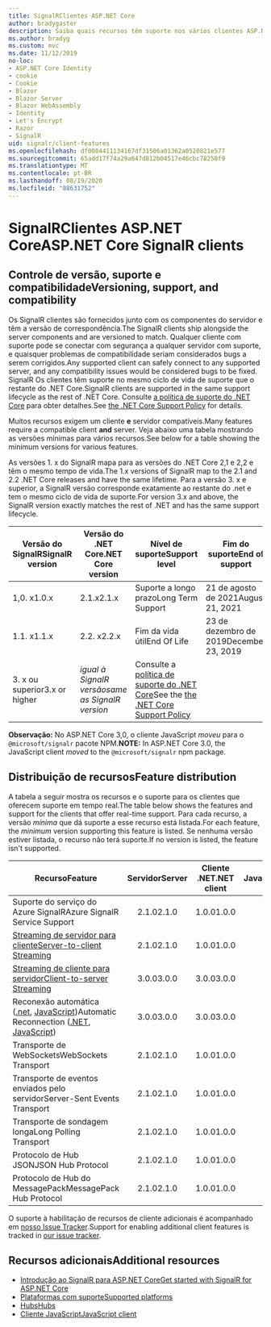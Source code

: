 ```yaml
---
title: SignalRClientes ASP.NET Core
author: bradygaster
description: Saiba quais recursos têm suporte nos vários clientes ASP.NET Core SignalR .
ms.author: bradyg
ms.custom: mvc
ms.date: 11/12/2019
no-loc:
- ASP.NET Core Identity
- cookie
- Cookie
- Blazor
- Blazor Server
- Blazor WebAssembly
- Identity
- Let's Encrypt
- Razor
- SignalR
uid: signalr/client-features
ms.openlocfilehash: df0084411134167df31506a01362a0520821e577
ms.sourcegitcommit: 65add17f74a29a647d812b04517e46cbc78258f9
ms.translationtype: MT
ms.contentlocale: pt-BR
ms.lasthandoff: 08/19/2020
ms.locfileid: "88631752"
---
```

# <a name="aspnet-core-no-locsignalr-clients"></a><span data-ttu-id="10b57-103">SignalRClientes ASP.NET Core</span><span class="sxs-lookup"><span data-stu-id="10b57-103">ASP.NET Core SignalR clients</span></span>

## <a name="versioning-support-and-compatibility"></a><span data-ttu-id="10b57-104">Controle de versão, suporte e compatibilidade</span><span class="sxs-lookup"><span data-stu-id="10b57-104">Versioning, support, and compatibility</span></span>

<span data-ttu-id="10b57-105">Os SignalR clientes são fornecidos junto com os componentes do servidor e têm a versão de correspondência.</span><span class="sxs-lookup"><span data-stu-id="10b57-105">The SignalR clients ship alongside the server components and are versioned to match.</span></span> <span data-ttu-id="10b57-106">Qualquer cliente com suporte pode se conectar com segurança a qualquer servidor com suporte, e quaisquer problemas de compatibilidade seriam considerados bugs a serem corrigidos.</span><span class="sxs-lookup"><span data-stu-id="10b57-106">Any supported client can safely connect to any supported server, and any compatibility issues would be considered bugs to be fixed.</span></span> <span data-ttu-id="10b57-107">SignalR Os clientes têm suporte no mesmo ciclo de vida de suporte que o restante do .NET Core.</span><span class="sxs-lookup"><span data-stu-id="10b57-107">SignalR clients are supported in the same support lifecycle as the rest of .NET Core.</span></span> <span data-ttu-id="10b57-108">Consulte [a política de suporte do .NET Core](https://dotnet.microsoft.com/platform/support/policy/dotnet-core) para obter detalhes.</span><span class="sxs-lookup"><span data-stu-id="10b57-108">See [the .NET Core Support Policy](https://dotnet.microsoft.com/platform/support/policy/dotnet-core) for details.</span></span>

<span data-ttu-id="10b57-109">Muitos recursos exigem um cliente **e** servidor compatíveis.</span><span class="sxs-lookup"><span data-stu-id="10b57-109">Many features require a compatible client **and** server.</span></span> <span data-ttu-id="10b57-110">Veja abaixo uma tabela mostrando as versões mínimas para vários recursos.</span><span class="sxs-lookup"><span data-stu-id="10b57-110">See below for a table showing the minimum versions for various features.</span></span>

<span data-ttu-id="10b57-111">As versões 1. x do SignalR mapa para as versões do .NET Core 2,1 e 2,2 e têm o mesmo tempo de vida.</span><span class="sxs-lookup"><span data-stu-id="10b57-111">The 1.x versions of SignalR map to the 2.1 and 2.2 .NET Core releases and have the same lifetime.</span></span> <span data-ttu-id="10b57-112">Para a versão 3. x e superior, a SignalR versão corresponde exatamente ao restante do .net e tem o mesmo ciclo de vida de suporte.</span><span class="sxs-lookup"><span data-stu-id="10b57-112">For version 3.x and above, the SignalR version exactly matches the rest of .NET and has the same support lifecycle.</span></span>

| <span data-ttu-id="10b57-113">Versão do SignalR</span><span class="sxs-lookup"><span data-stu-id="10b57-113">SignalR version</span></span> | <span data-ttu-id="10b57-114">Versão do .NET Core</span><span class="sxs-lookup"><span data-stu-id="10b57-114">.NET Core version</span></span> | <span data-ttu-id="10b57-115">Nível de suporte</span><span class="sxs-lookup"><span data-stu-id="10b57-115">Support level</span></span> | <span data-ttu-id="10b57-116">Fim do suporte</span><span class="sxs-lookup"><span data-stu-id="10b57-116">End of support</span></span> |
| - | - | - | - |
| <span data-ttu-id="10b57-117">1,0. x</span><span class="sxs-lookup"><span data-stu-id="10b57-117">1.0.x</span></span> | <span data-ttu-id="10b57-118">2.1.x</span><span class="sxs-lookup"><span data-stu-id="10b57-118">2.1.x</span></span> | <span data-ttu-id="10b57-119">Suporte a longo prazo</span><span class="sxs-lookup"><span data-stu-id="10b57-119">Long Term Support</span></span> | <span data-ttu-id="10b57-120">21 de agosto de 2021</span><span class="sxs-lookup"><span data-stu-id="10b57-120">August 21, 2021</span></span> |
| <span data-ttu-id="10b57-121">1.1. x</span><span class="sxs-lookup"><span data-stu-id="10b57-121">1.1.x</span></span> | <span data-ttu-id="10b57-122">2.2. x</span><span class="sxs-lookup"><span data-stu-id="10b57-122">2.2.x</span></span> | <span data-ttu-id="10b57-123">Fim da vida útil</span><span class="sxs-lookup"><span data-stu-id="10b57-123">End Of Life</span></span> | <span data-ttu-id="10b57-124">23 de dezembro de 2019</span><span class="sxs-lookup"><span data-stu-id="10b57-124">December 23, 2019</span></span> |
| <span data-ttu-id="10b57-125">3. x ou superior</span><span class="sxs-lookup"><span data-stu-id="10b57-125">3.x or higher</span></span> | <span data-ttu-id="10b57-126">*igual à SignalR versão*</span><span class="sxs-lookup"><span data-stu-id="10b57-126">*same as SignalR version*</span></span> | <span data-ttu-id="10b57-127">Consulte a [política de suporte do .NET Core](https://dotnet.microsoft.com/platform/support/policy/dotnet-core)</span><span class="sxs-lookup"><span data-stu-id="10b57-127">See the [the .NET Core Support Policy](https://dotnet.microsoft.com/platform/support/policy/dotnet-core)</span></span> |

<span data-ttu-id="10b57-128">**Observação:** No ASP.NET Core 3,0, o cliente JavaScript *moveu* para o `@microsoft/signalr` pacote NPM.</span><span class="sxs-lookup"><span data-stu-id="10b57-128">**NOTE:** In ASP.NET Core 3.0, the JavaScript client *moved* to the `@microsoft/signalr` npm package.</span></span>

## <a name="feature-distribution"></a><span data-ttu-id="10b57-129">Distribuição de recursos</span><span class="sxs-lookup"><span data-stu-id="10b57-129">Feature distribution</span></span>

<span data-ttu-id="10b57-130">A tabela a seguir mostra os recursos e o suporte para os clientes que oferecem suporte em tempo real.</span><span class="sxs-lookup"><span data-stu-id="10b57-130">The table below shows the features and support for the clients that offer real-time support.</span></span> <span data-ttu-id="10b57-131">Para cada recurso, a versão *mínima* que dá suporte a esse recurso está listada.</span><span class="sxs-lookup"><span data-stu-id="10b57-131">For each feature, the *minimum* version supporting this feature is listed.</span></span> <span data-ttu-id="10b57-132">Se nenhuma versão estiver listada, o recurso não terá suporte.</span><span class="sxs-lookup"><span data-stu-id="10b57-132">If no version is listed, the feature isn't supported.</span></span>

| <span data-ttu-id="10b57-133">Recurso</span><span class="sxs-lookup"><span data-stu-id="10b57-133">Feature</span></span> | <span data-ttu-id="10b57-134">Servidor</span><span class="sxs-lookup"><span data-stu-id="10b57-134">Server</span></span> | <span data-ttu-id="10b57-135">Cliente .NET</span><span class="sxs-lookup"><span data-stu-id="10b57-135">.NET client</span></span> | <span data-ttu-id="10b57-136">Cliente JavaScript</span><span class="sxs-lookup"><span data-stu-id="10b57-136">JavaScript client</span></span> | <span data-ttu-id="10b57-137">Cliente Java</span><span class="sxs-lookup"><span data-stu-id="10b57-137">Java client</span></span> |
| ---- | :-: | :-: | :-: | :-: |
| <span data-ttu-id="10b57-138">Suporte do serviço do Azure SignalR</span><span class="sxs-lookup"><span data-stu-id="10b57-138">Azure SignalR Service Support</span></span> |<span data-ttu-id="10b57-139">2.1.0</span><span class="sxs-lookup"><span data-stu-id="10b57-139">2.1.0</span></span>|<span data-ttu-id="10b57-140">1.0.0</span><span class="sxs-lookup"><span data-stu-id="10b57-140">1.0.0</span></span>|<span data-ttu-id="10b57-141">1.0.0</span><span class="sxs-lookup"><span data-stu-id="10b57-141">1.0.0</span></span>|<span data-ttu-id="10b57-142">1.0.0</span><span class="sxs-lookup"><span data-stu-id="10b57-142">1.0.0</span></span>|
| [<span data-ttu-id="10b57-143">Streaming de servidor para cliente</span><span class="sxs-lookup"><span data-stu-id="10b57-143">Server-to-client Streaming</span></span>](xref:signalr/streaming)          |<span data-ttu-id="10b57-144">2.1.0</span><span class="sxs-lookup"><span data-stu-id="10b57-144">2.1.0</span></span>|<span data-ttu-id="10b57-145">1.0.0</span><span class="sxs-lookup"><span data-stu-id="10b57-145">1.0.0</span></span>|<span data-ttu-id="10b57-146">1.0.0</span><span class="sxs-lookup"><span data-stu-id="10b57-146">1.0.0</span></span>|<span data-ttu-id="10b57-147">1.0.0</span><span class="sxs-lookup"><span data-stu-id="10b57-147">1.0.0</span></span>|
| [<span data-ttu-id="10b57-148">Streaming de cliente para servidor</span><span class="sxs-lookup"><span data-stu-id="10b57-148">Client-to-server Streaming</span></span>](xref:signalr/streaming)          |<span data-ttu-id="10b57-149">3.0.0</span><span class="sxs-lookup"><span data-stu-id="10b57-149">3.0.0</span></span>|<span data-ttu-id="10b57-150">3.0.0</span><span class="sxs-lookup"><span data-stu-id="10b57-150">3.0.0</span></span>|<span data-ttu-id="10b57-151">3.0.0</span><span class="sxs-lookup"><span data-stu-id="10b57-151">3.0.0</span></span>|<span data-ttu-id="10b57-152">3.0.0</span><span class="sxs-lookup"><span data-stu-id="10b57-152">3.0.0</span></span>|
| <span data-ttu-id="10b57-153">Reconexão automática ([.net](/aspnet/core/signalr/dotnet-client?view=aspnetcore-3.0&tabs=visual-studio#handle-lost-connection), [JavaScript](/aspnet/core/signalr/javascript-client?view=aspnetcore-3.0#reconnect-clients))</span><span class="sxs-lookup"><span data-stu-id="10b57-153">Automatic Reconnection ([.NET](/aspnet/core/signalr/dotnet-client?view=aspnetcore-3.0&tabs=visual-studio#handle-lost-connection), [JavaScript](/aspnet/core/signalr/javascript-client?view=aspnetcore-3.0#reconnect-clients))</span></span>          |<span data-ttu-id="10b57-154">3.0.0</span><span class="sxs-lookup"><span data-stu-id="10b57-154">3.0.0</span></span>|<span data-ttu-id="10b57-155">3.0.0</span><span class="sxs-lookup"><span data-stu-id="10b57-155">3.0.0</span></span>|<span data-ttu-id="10b57-156">3.0.0</span><span class="sxs-lookup"><span data-stu-id="10b57-156">3.0.0</span></span>|❌|
| <span data-ttu-id="10b57-157">Transporte de WebSockets</span><span class="sxs-lookup"><span data-stu-id="10b57-157">WebSockets Transport</span></span> |<span data-ttu-id="10b57-158">2.1.0</span><span class="sxs-lookup"><span data-stu-id="10b57-158">2.1.0</span></span>|<span data-ttu-id="10b57-159">1.0.0</span><span class="sxs-lookup"><span data-stu-id="10b57-159">1.0.0</span></span>|<span data-ttu-id="10b57-160">1.0.0</span><span class="sxs-lookup"><span data-stu-id="10b57-160">1.0.0</span></span>|<span data-ttu-id="10b57-161">1.0.0</span><span class="sxs-lookup"><span data-stu-id="10b57-161">1.0.0</span></span>|
| <span data-ttu-id="10b57-162">Transporte de eventos enviados pelo servidor</span><span class="sxs-lookup"><span data-stu-id="10b57-162">Server-Sent Events Transport</span></span> |<span data-ttu-id="10b57-163">2.1.0</span><span class="sxs-lookup"><span data-stu-id="10b57-163">2.1.0</span></span>|<span data-ttu-id="10b57-164">1.0.0</span><span class="sxs-lookup"><span data-stu-id="10b57-164">1.0.0</span></span>|<span data-ttu-id="10b57-165">1.0.0</span><span class="sxs-lookup"><span data-stu-id="10b57-165">1.0.0</span></span>|❌|
| <span data-ttu-id="10b57-166">Transporte de sondagem longa</span><span class="sxs-lookup"><span data-stu-id="10b57-166">Long Polling Transport</span></span> |<span data-ttu-id="10b57-167">2.1.0</span><span class="sxs-lookup"><span data-stu-id="10b57-167">2.1.0</span></span>|<span data-ttu-id="10b57-168">1.0.0</span><span class="sxs-lookup"><span data-stu-id="10b57-168">1.0.0</span></span>|<span data-ttu-id="10b57-169">1.0.0</span><span class="sxs-lookup"><span data-stu-id="10b57-169">1.0.0</span></span>|<span data-ttu-id="10b57-170">3.0.0</span><span class="sxs-lookup"><span data-stu-id="10b57-170">3.0.0</span></span>|
| <span data-ttu-id="10b57-171">Protocolo de Hub JSON</span><span class="sxs-lookup"><span data-stu-id="10b57-171">JSON Hub Protocol</span></span> |<span data-ttu-id="10b57-172">2.1.0</span><span class="sxs-lookup"><span data-stu-id="10b57-172">2.1.0</span></span>|<span data-ttu-id="10b57-173">1.0.0</span><span class="sxs-lookup"><span data-stu-id="10b57-173">1.0.0</span></span>|<span data-ttu-id="10b57-174">1.0.0</span><span class="sxs-lookup"><span data-stu-id="10b57-174">1.0.0</span></span>|<span data-ttu-id="10b57-175">1.0.0</span><span class="sxs-lookup"><span data-stu-id="10b57-175">1.0.0</span></span>|
| <span data-ttu-id="10b57-176">Protocolo de Hub do MessagePack</span><span class="sxs-lookup"><span data-stu-id="10b57-176">MessagePack Hub Protocol</span></span> |<span data-ttu-id="10b57-177">2.1.0</span><span class="sxs-lookup"><span data-stu-id="10b57-177">2.1.0</span></span>|<span data-ttu-id="10b57-178">1.0.0</span><span class="sxs-lookup"><span data-stu-id="10b57-178">1.0.0</span></span>|<span data-ttu-id="10b57-179">1.0.0</span><span class="sxs-lookup"><span data-stu-id="10b57-179">1.0.0</span></span>|❌|

<span data-ttu-id="10b57-180">O suporte à habilitação de recursos de cliente adicionais é acompanhado em [nosso Issue Tracker](https://github.com/dotnet/AspNetCore/issues).</span><span class="sxs-lookup"><span data-stu-id="10b57-180">Support for enabling additional client features is tracked in [our issue tracker](https://github.com/dotnet/AspNetCore/issues).</span></span>

## <a name="additional-resources"></a><span data-ttu-id="10b57-181">Recursos adicionais</span><span class="sxs-lookup"><span data-stu-id="10b57-181">Additional resources</span></span>

* [<span data-ttu-id="10b57-182">Introdução ao SignalR para ASP.NET Core</span><span class="sxs-lookup"><span data-stu-id="10b57-182">Get started with SignalR for ASP.NET Core</span></span>](xref:tutorials/signalr)
* [<span data-ttu-id="10b57-183">Plataformas com suporte</span><span class="sxs-lookup"><span data-stu-id="10b57-183">Supported platforms</span></span>](xref:signalr/supported-platforms)
* [<span data-ttu-id="10b57-184">Hubs</span><span class="sxs-lookup"><span data-stu-id="10b57-184">Hubs</span></span>](xref:signalr/hubs)
* [<span data-ttu-id="10b57-185">Cliente JavaScript</span><span class="sxs-lookup"><span data-stu-id="10b57-185">JavaScript client</span></span>](xref:signalr/javascript-client)
